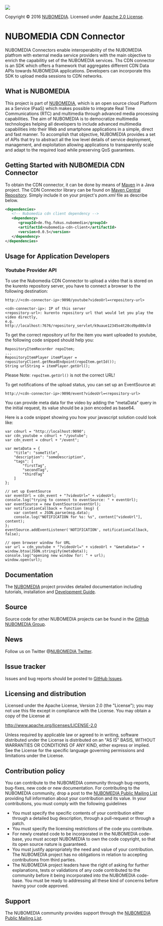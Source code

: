 [![][NUBOMEDIA Logo]][NUBOMEDIA]

Copyright © 2016 [NUBOMEDIA]. Licensed under [Apache 2.0 License].

NUBOMEDIA CDN Connector
=======================

NUBOMEDIA Connectors enable interoperability of the NUBOMEDIA platfrom with external media service providers with the main objective to enrich the capabilitiy set of the NUBOMEDIA services. Ths CDN connector is an SDK which offers a framework that aggregates different CDN Data APIs towards NUBOMEDIA applications. Developers can incorporate this SDK to upload media sessions to CDN networks. 

What is NUBOMEDIA
-----------------

This project is part of [NUBOMEDIA], which is an open source cloud Platform as a
Service (PaaS) which makes possible to integrate Real Time Communications (RTC)
and multimedia through advanced media processing capabilities. The aim of
NUBOMEDIA is to democratize multimedia technologies helping all developers to
include advanced multimedia capabilities into their Web and smartphone
applications in a simple, direct and fast manner. To accomplish that objective,
NUBOMEDIA provides a set of APIs that try to abstract all the low level details
of service deployment, management, and exploitation allowing applications to
transparently scale and adapt to the required load while preserving QoS
guarantees.

Getting Started with NUBOMEDIA CDN Connector
--------------------------------------------

To obtain the CDN connector, it can be done by means of [Maven] in a Java project. The CDN Connector library can be found on [Maven Central Repository]. Simply include it on your project's *pom.xml* file as describe below. 

```xml
<dependencies>
   <!-- Nubomedia cdn client dependency -->
   <dependency>
      <groupId>de.fhg.fokus.nubomedia</groupId>
      <artifactId>nubomedia-cdn-client</artifactId>
      <version>0.0.5</version>
   </dependency>
</dependencies>
```

Usage for Application Developers
--------------------------------

### Youtube Provider API
To use the Nubomedia CDN Connector to upload a video that is stored on the kurento repository server, you have to connect a browser to the following destination:
```
http://<cdn-connector-ip>:9090/youtube?videoUrl=<repository-url>

<cdn-connector-ip>: IP of this server
<repository-url>: kurento repository url that would let you play the video directly,
e.g. http://localhost:7676/repository_servlet/k9uaue12345o4t20cd9pd80vl0
```

To get the correct repository url for the item you want uploaded to youtube, the following code snipped should help you:
```
RepositoryItemRecorder repoItem;
...
RepositoryItemPlayer itemPlayer = repositoryClient.getReadEndpoint(repoItem.getId());
String urlString = itemPlayer.getUrl();
```

Please Note: `repoItem.getUrl()` is not the correct URL!

To get notifications of the upload status, you can set up an EventSource at:

`http://<cdn-connector-ip>:9090/event?videoUrl=<repository-url>`

You can provide meta data for the video by adding the "metaData" query in the initial request, its value should be a json encoded as base64.

Here is a code snippet showing you how your javascript solution could look like:
```
var cdnurl = "http://localhost:9090";
var cdn_youtube = cdnurl + "/youtube";
var cdn_event = cdnurl + "/event";

var metaData = {
    "title": "someTitle",
    "description": "someDescription",
    "tags": [
        "firstTag",
        "secondTag",
        "thirdTag"
    ]
};

// set up EventSource
var eventUrl = cdn_event + "?videoUrl=" + videoUrl;
console.log("trying to connect to eventSource: " + eventUrl);
var eventSource = new EventSource(eventUrl);
var notificationCallback = function (msg) {
    var content = JSON.parse(msg.data);
    console.log("NOTIFICATION for %s: %s", content["videoUrl"], content);
};
eventSource.addEventListener('NOTIFICATION', notificationCallback, false);

// open browser window for URL
var url = cdn_youtube + "?videoUrl=" + videoUrl + "&metaData=" + window.btoa(JSON.stringify(metaData));
console.log("opening new window for: " + url);
window.open(url);
```

Documentation
-------------

The [NUBOMEDIA] project provides detailed documentation including tutorials,
installation and [Development Guide].

Source
------

Source code for other NUBOMEDIA projects can be found in the [GitHub NUBOMEDIA
Group].

News
----

Follow us on Twitter @[NUBOMEDIA Twitter].

Issue tracker
-------------

Issues and bug reports should be posted to [GitHub Issues].

Licensing and distribution
--------------------------

Licensed under the Apache License, Version 2.0 (the "License"); you may not use
this file except in compliance with the License. You may obtain a copy of the
License at

http://www.apache.org/licenses/LICENSE-2.0

Unless required by applicable law or agreed to in writing, software distributed
under the License is distributed on an "AS IS" BASIS, WITHOUT WARRANTIES OR
CONDITIONS OF ANY KIND, either express or implied. See the License for the
specific language governing permissions and limitations under the License.

Contribution policy
-------------------

You can contribute to the NUBOMEDIA community through bug-reports, bug-fixes,
new code or new documentation. For contributing to the NUBOMEDIA community,
drop a post to the [NUBOMEDIA Public Mailing List] providing full information
about your contribution and its value. In your contributions, you must comply
with the following guidelines

* You must specify the specific contents of your contribution either through a
  detailed bug description, through a pull-request or through a patch.
* You must specify the licensing restrictions of the code you contribute.
* For newly created code to be incorporated in the NUBOMEDIA code-base, you
  must accept NUBOMEDIA to own the code copyright, so that its open source
  nature is guaranteed.
* You must justify appropriately the need and value of your contribution. The
  NUBOMEDIA project has no obligations in relation to accepting contributions
  from third parties.
* The NUBOMEDIA project leaders have the right of asking for further
  explanations, tests or validations of any code contributed to the community
  before it being incorporated into the NUBOMEDIA code-base. You must be ready
  to addressing all these kind of concerns before having your code approved.

Support
-------

The NUBOMEDIA community provides support through the [NUBOMEDIA Public Mailing List].

[Apache 2.0 License]: https://www.apache.org/licenses/LICENSE-2.0.txt
[Development Guide]: http://nubomedia.readthedocs.org/
[GitHub Issues]: https://github.com/nubomedia/nubomedia-cdn-connector/issues
[GitHub NUBOMEDIA Group]: https://github.com/nubomedia
[NUBOMEDIA Logo]: http://www.nubomedia.eu/sites/default/files/nubomedia_logo-small.png
[NUBOMEDIA Twitter]: https://twitter.com/nubomedia
[NUBOMEDIA Public Mailing list]: https://groups.google.com/forum/#!forum/nubomedia-dev
[NUBOMEDIA]: http://www.nubomedia.eu
[Maven]: https://maven.apache.org/
[Maven Central Repository]: http://search.maven.org/#search%7Cga%7C1%7Cde.fhg.fokus.nubomedia
